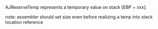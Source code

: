 AJReserveTemp represents a temporary value on stack [EBP + xxx].

note: assembler should set size even before realizing a temp into stack location reference

